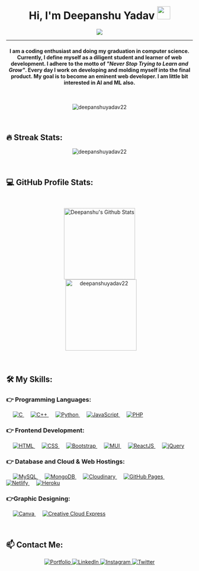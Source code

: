 <h1 align="center">
    Hi, I'm Deepanshu Yadav <img src="https://media.giphy.com/media/hvRJCLFzcasrR4ia7z/giphy.gif" width="35" >
</h1>

<p align="center">
<a href="https://github.com/DenverCoder1/readme-typing-svg">
    <img src="https://readme-typing-svg.herokuapp.com?lines=Fullstack+Web+Developer;Developing+Websites+using+MERN+Stack;Learning+Angular+and+.NET;&center=true&width=500&height=50" >
</a>
</p>
<hr>

<h4 align="center">
    I am a coding enthusiast and doing my graduation in computer science. Currently, I define myself as a diligent student and learner of web development. I adhere to the motto of <em>"Never Stop Trying to Learn and Grow"</em>. Every day I work on developing and molding myself into the final product. My goal is to become an eminent web developer. I am little bit interested in AI and ML also.
</h4>
<br>

<p align="center">
    <img src="https://komarev.com/ghpvc/?username=deepanshuyadav22&label=Profile%20views&color=0e75b6&style=plastic" alt="deepanshuyadav22" >
</p>
<br>

## 🔥 Streak Stats:
<p align="center">
    <img src="https://github-readme-streak-stats.herokuapp.com/?user=deepanshuyadav22&theme=algolia" alt="deepanshuyadav22" >
</p>
<br>

## 💻 GitHub Profile Stats:
<br>

<p align="center">
    <a href="https://github.com/anuraghazra/github-readme-stats">
        <img src="https://github-readme-stats.vercel.app/api?username=deepanshuyadav22&show_icons=true&count_private=true&theme=algolia" height="192px" alt="Deepanshu's Github Stats" >
    </a>
    <br>
    &nbsp;
    <img src="https://github-readme-stats.vercel.app/api/top-langs?username=deepanshuyadav22&show_icons=true&locale=en&layout=compact&theme=algolia" alt="deepanshuyadav22" height="192px" >
</p>
<br>

<!-- ## ⚡ GitHub Activity Graph:
<br>

<a href="https://github.com/deepanshuyadav22">
    <img src="https://activity-graph.herokuapp.com/graph?username=deepanshuyadav22&custom_title=Deepanshu%20Yadav's%20Contribution%20Graph&theme=react-dark" alt="Deepanshu's Activity Graph" >
</a>
<br><br> -->

## 🛠️ My Skills:
### 👉 Programming Languages:
<p align="left">
    &emsp;

<a href="#" target="_blank">
    <img src="https://img.shields.io/badge/C%20-%232370ED.svg?logo=c&logoColor=white" alt="C" >
</a>
    &emsp;

<a href="#" target="_blank">
    <img src="https://img.shields.io/badge/C++%20-%2300599C.svg?logo=c%2B%2B&logoColor=white" alt="C++" >
</a>
    &emsp;

<a href="https://www.python.org" target="_blank">
    <img src="https://img.shields.io/badge/Python%20-%2314354C.svg?logo=python&logoColor=white&color=3772a2" alt="Python" >
</a>
    &emsp;

<a href="#" target="_blank">
    <img src="https://img.shields.io/badge/JavaScript%20-%23E34F26.svg?logo=javascript&logoColor=white&color=yellow" alt="JavaScript" >
</a>
    &emsp;

<a href="https://www.php.net/">
    <img src="https://img.shields.io/badge/PHP-%23777BB4.svg?logo=php&logoColor=white" alt="PHP" >
</a>
</p>

### 👉 Frontend Development:
<p align="left">
    &emsp;

<a href="#" target="_blank">
    <img src="https://img.shields.io/badge/HTML5%20-%23E34F26.svg?logo=html5&logoColor=white" alt="HTML" >
</a>
    &emsp;

<a href="#" target="_blank">
    <img src="https://img.shields.io/badge/CSS%20-%231572B6.svg?logo=css3&logoColor=white&color=2963ee" alt="CSS" >
</a>
    &emsp;

<a href="https://getbootstrap.com/" target="_blank">
    <img src="https://img.shields.io/badge/Bootstrap-%23563D7C.svg?style=flat&logo=bootstrap&logoColor=white&color=7710f7" alt="Bootstrap" >
</a>
    &emsp;

<a href="https://mui.com/" target="_blank">
    <img src="https://img.shields.io/badge/MaterialUI%20-%23E34F26.svg?logo=mui&logoColor=white&color=007fff" alt="MUI" >
</a>
    &emsp;

<a href="https://reactjs.org/" target="_blank">
    <img src="https://img.shields.io/badge/ReactJS%20-%23E34F26.svg?logo=react&logoColor=white&color=61dafb" alt="ReactJS" >
</a>
    &emsp;

<a href="https://jquery.com/" target="_blank">
    <img src="https://img.shields.io/badge/jQuery%20-%23E34F26.svg?logo=jquery&logoColor=white&color=3872a0" alt="jQuery" >
</a>
</p>

### 👉 Database and Cloud & Web Hostings:
<p align="left">
    &emsp;

<a href="https://www.mysql.com/">
    <img src="https://img.shields.io/badge/MySQL-%2300f.svg?style=flat&logo=mysql&logoColor=white&color=0b6378" alt="MySQL" >
</a>
    &emsp;

<a href="https://www.mongodb.com/">
    <img src ="https://img.shields.io/badge/MongoDB%20-%23E34F26.svg?logo=mongodb&logoColor=white&color=0c9648" alt="MongoDB" >
</a>
    &emsp;

<a href="https://cloudinary.com/" target="_blank">
    <img src="https://img.shields.io/badge/Cloudinary%20-%23E34F26.svg?logo=cloudinary&logoColor=white&color=3f51a7" alt="Cloudinary" >
</a>
    &emsp;

<a href="https://www.github.com">
    <img src="https://img.shields.io/badge/GitHub%20Pages-%23327FC7.svg?style=flat&logo=github&logoColor=white&color=000" alt="GitHub Pages" >
</a>
    &emsp;

<a href="https://www.netlify.com/" target="_blank">
    <img src="https://img.shields.io/badge/Netlify%20-%23E34F26.svg?logo=netlify&logoColor=white&color=2eb3b7" alt="Netlify" >
</a>
    &emsp;

<a href="https://www.heroku.com/" target="_blank">
    <img src="https://img.shields.io/badge/Heroku%20-%23E34F26.svg?logo=heroku&logoColor=white&color=280f5e" alt="Heroku" >
</a>
</p>
  
### 👉Graphic Designing:
<p align="left">
    &emsp;

<a href="https://www.canva.com/">
    <img src="https://img.shields.io/badge/Canva-%2300C4CC.svg?style=flat&logo=Canva&logoColor=white&color=1fbcc5" alt="Canva" >
</a>
    &emsp;

<a href="https://express.adobe.com/sp/" target="_blank">
    <img src="https://img.shields.io/badge/Creative%20Cloud%20Express%20-%23E34F26.svg?logo=adobe&logoColor=white&color=d351f9" alt="Creative Cloud Express" >
</a>
</p>
<br>

## 📫 Contact Me: 
<p align="center">
<a href="https://deepanshuyadav.netlify.app/">
    <img src="https://img.icons8.com/fluency/48/000000/portfolio.png" alt="Portfolio" >
</a>

<a href="https://www.linkedin.com/in/deepanshuyadav22">
    <img src="https://img.icons8.com/fluency/48/000000/linkedin.png" alt="LinkedIn" >
</a>

<a href="https://www.instagram.com/deepanshuy22/">
    <img src="https://img.icons8.com/fluency/48/000000/instagram-new.png" alt="Instagram" >
</a>

<a href="https://twitter.com/deepanshuy22">
    <img src="https://img.icons8.com/fluency/48/000000/twitter.png" alt="Twitter" >
</a>
</p>
